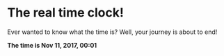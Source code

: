# The real time clock!

Ever wanted to know what the time is? Well, your journey is about to end!

**The time is Nov 11, 2017, 00:01**